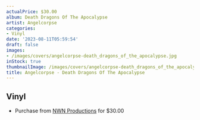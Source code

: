 ```yaml
---
actualPrice: $30.00
album: Death Dragons Of The Apocalypse
artist: Angelcorpse
categories:
- Vinyl
date: '2023-08-11T05:59:54'
draft: false
images:
- /images/covers/angelcorpse-death_dragons_of_the_apocalypse.jpg
inStock: true
thumbnailImage: /images/covers/angelcorpse-death_dragons_of_the_apocalypse-thumb.jpg
title: Angelcorpse - Death Dragons Of The Apocalypse
---
```


## Vinyl
* Purchase from [NWN Productions](http://shop.nwnprod.com/index.php?route=product/product&path=75&product_id=38126&sort=pd.name&order=ASC) for $30.00
